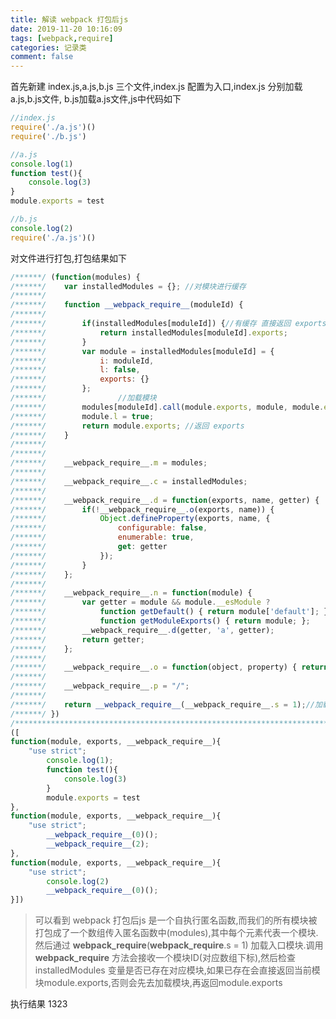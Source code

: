 ```yaml
---
title: 解读 webpack 打包后js
date: 2019-11-20 10:16:09
tags: [webpack,require]
categories: 记录类
comment: false
---
```


首先新建 index.js,a.js,b.js 三个文件,index.js 配置为入口,index.js 分别加载a.js,b.js文件, b.js加载a.js文件,js中代码如下
<!-- more -->

``` javascript
//index.js
require('./a.js')()
require('./b.js')
```

``` javascript
//a.js
console.log(1)
function test(){
    console.log(3)
}
module.exports = test
```

``` javascript
//b.js
console.log(2)
require('./a.js')()
```


对文件进行打包,打包结果如下

``` javascript 
/******/ (function(modules) { 
/******/ 	var installedModules = {}; //对模块进行缓存
/******/
/******/ 	function __webpack_require__(moduleId) {
/******/
/******/ 		if(installedModules[moduleId]) {//有缓存 直接返回 exports
/******/ 			return installedModules[moduleId].exports;
/******/ 		}
/******/ 		var module = installedModules[moduleId] = {
/******/ 			i: moduleId,
/******/ 			l: false,
/******/ 			exports: {}
/******/ 		};
/******/                //加载模块
/******/ 		modules[moduleId].call(module.exports, module, module.exports, __webpack_require__);
/******/ 		module.l = true;
/******/ 		return module.exports; //返回 exports
/******/ 	}
/******/
/******/
/******/ 	__webpack_require__.m = modules;
/******/
/******/ 	__webpack_require__.c = installedModules;
/******/
/******/ 	__webpack_require__.d = function(exports, name, getter) {
/******/ 		if(!__webpack_require__.o(exports, name)) {
/******/ 			Object.defineProperty(exports, name, {
/******/ 				configurable: false,
/******/ 				enumerable: true,
/******/ 				get: getter
/******/ 			});
/******/ 		}
/******/ 	};
/******/
/******/ 	__webpack_require__.n = function(module) {
/******/ 		var getter = module && module.__esModule ?
/******/ 			function getDefault() { return module['default']; } :
/******/ 			function getModuleExports() { return module; };
/******/ 		__webpack_require__.d(getter, 'a', getter);
/******/ 		return getter;
/******/ 	};
/******/
/******/ 	__webpack_require__.o = function(object, property) { return Object.prototype.hasOwnProperty.call(object, property); };
/******/
/******/ 	__webpack_require__.p = "/";
/******/
/******/ 	return __webpack_require__(__webpack_require__.s = 1);//加载入口 并返回exports
/******/ })
/************************************************************************/
([
function(module, exports, __webpack_require__){
    "use strict";
        console.log(1);
        function test(){
            console.log(3)
        }
        module.exports = test
},
function(module, exports, __webpack_require__){
    "use strict";
        __webpack_require__(0)();
        __webpack_require__(2);
},
function(module, exports, __webpack_require__){
    "use strict";
        console.log(2)
        __webpack_require__(0)();
}])
```

> 可以看到 webpack 打包后js 是一个自执行匿名函数,而我们的所有模块被打包成了一个数组传入匿名函数中(modules),其中每个元素代表一个模块.然后通过  __webpack_require__(__webpack_require__.s = 1) 加载入口模块.调用 __webpack_require__ 方法会接收一个模块ID(对应数组下标),然后检查 installedModules 变量是否已存在对应模块,如果已存在会直接返回当前模块module.exports,否则会先去加载模块,再返回module.exports 

执行结果 1323
